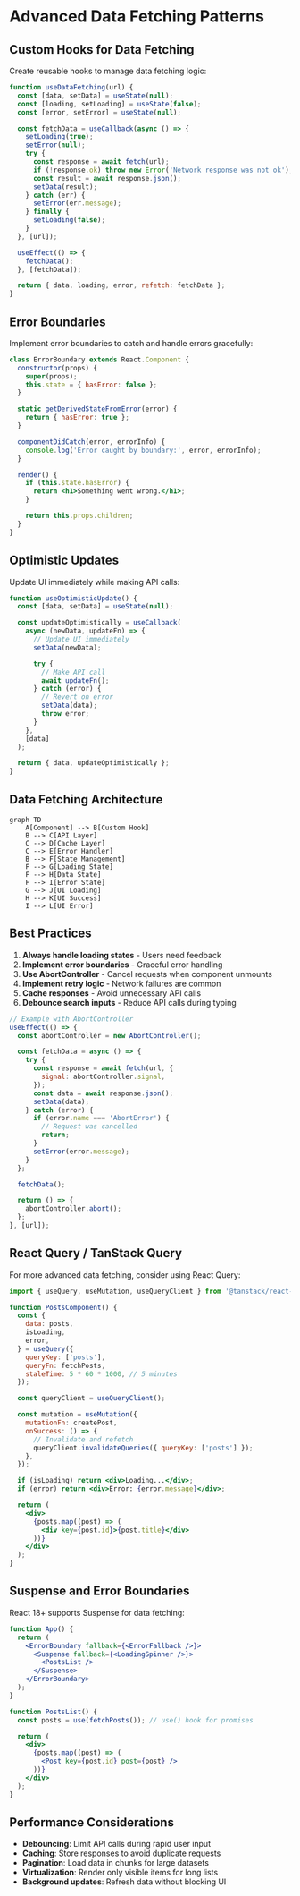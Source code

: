 # Advanced Data Fetching Patterns

## Custom Hooks for Data Fetching

Create reusable hooks to manage data fetching logic:

```jsx
function useDataFetching(url) {
  const [data, setData] = useState(null);
  const [loading, setLoading] = useState(false);
  const [error, setError] = useState(null);

  const fetchData = useCallback(async () => {
    setLoading(true);
    setError(null);
    try {
      const response = await fetch(url);
      if (!response.ok) throw new Error('Network response was not ok');
      const result = await response.json();
      setData(result);
    } catch (err) {
      setError(err.message);
    } finally {
      setLoading(false);
    }
  }, [url]);

  useEffect(() => {
    fetchData();
  }, [fetchData]);

  return { data, loading, error, refetch: fetchData };
}
```

## Error Boundaries

Implement error boundaries to catch and handle errors gracefully:

```jsx
class ErrorBoundary extends React.Component {
  constructor(props) {
    super(props);
    this.state = { hasError: false };
  }

  static getDerivedStateFromError(error) {
    return { hasError: true };
  }

  componentDidCatch(error, errorInfo) {
    console.log('Error caught by boundary:', error, errorInfo);
  }

  render() {
    if (this.state.hasError) {
      return <h1>Something went wrong.</h1>;
    }

    return this.props.children;
  }
}
```

## Optimistic Updates

Update UI immediately while making API calls:

```jsx
function useOptimisticUpdate() {
  const [data, setData] = useState(null);

  const updateOptimistically = useCallback(
    async (newData, updateFn) => {
      // Update UI immediately
      setData(newData);

      try {
        // Make API call
        await updateFn();
      } catch (error) {
        // Revert on error
        setData(data);
        throw error;
      }
    },
    [data]
  );

  return { data, updateOptimistically };
}
```

## Data Fetching Architecture

```mermaid
graph TD
    A[Component] --> B[Custom Hook]
    B --> C[API Layer]
    C --> D[Cache Layer]
    C --> E[Error Handler]
    B --> F[State Management]
    F --> G[Loading State]
    F --> H[Data State]
    F --> I[Error State]
    G --> J[UI Loading]
    H --> K[UI Success]
    I --> L[UI Error]
```

## Best Practices

1. **Always handle loading states** - Users need feedback
2. **Implement error boundaries** - Graceful error handling
3. **Use AbortController** - Cancel requests when component unmounts
4. **Implement retry logic** - Network failures are common
5. **Cache responses** - Avoid unnecessary API calls
6. **Debounce search inputs** - Reduce API calls during typing

```jsx
// Example with AbortController
useEffect(() => {
  const abortController = new AbortController();

  const fetchData = async () => {
    try {
      const response = await fetch(url, {
        signal: abortController.signal,
      });
      const data = await response.json();
      setData(data);
    } catch (error) {
      if (error.name === 'AbortError') {
        // Request was cancelled
        return;
      }
      setError(error.message);
    }
  };

  fetchData();

  return () => {
    abortController.abort();
  };
}, [url]);
```

## React Query / TanStack Query

For more advanced data fetching, consider using React Query:

```jsx
import { useQuery, useMutation, useQueryClient } from '@tanstack/react-query';

function PostsComponent() {
  const {
    data: posts,
    isLoading,
    error,
  } = useQuery({
    queryKey: ['posts'],
    queryFn: fetchPosts,
    staleTime: 5 * 60 * 1000, // 5 minutes
  });

  const queryClient = useQueryClient();

  const mutation = useMutation({
    mutationFn: createPost,
    onSuccess: () => {
      // Invalidate and refetch
      queryClient.invalidateQueries({ queryKey: ['posts'] });
    },
  });

  if (isLoading) return <div>Loading...</div>;
  if (error) return <div>Error: {error.message}</div>;

  return (
    <div>
      {posts.map((post) => (
        <div key={post.id}>{post.title}</div>
      ))}
    </div>
  );
}
```

## Suspense and Error Boundaries

React 18+ supports Suspense for data fetching:

```jsx
function App() {
  return (
    <ErrorBoundary fallback={<ErrorFallback />}>
      <Suspense fallback={<LoadingSpinner />}>
        <PostsList />
      </Suspense>
    </ErrorBoundary>
  );
}

function PostsList() {
  const posts = use(fetchPosts()); // use() hook for promises

  return (
    <div>
      {posts.map((post) => (
        <Post key={post.id} post={post} />
      ))}
    </div>
  );
}
```

## Performance Considerations

- **Debouncing**: Limit API calls during rapid user input
- **Caching**: Store responses to avoid duplicate requests
- **Pagination**: Load data in chunks for large datasets
- **Virtualization**: Render only visible items for long lists
- **Background updates**: Refresh data without blocking UI
